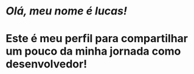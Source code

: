 # *Olá, meu nome é lucas!*

# Este é meu perfil para compartilhar um pouco da minha jornada como desenvolvedor!
